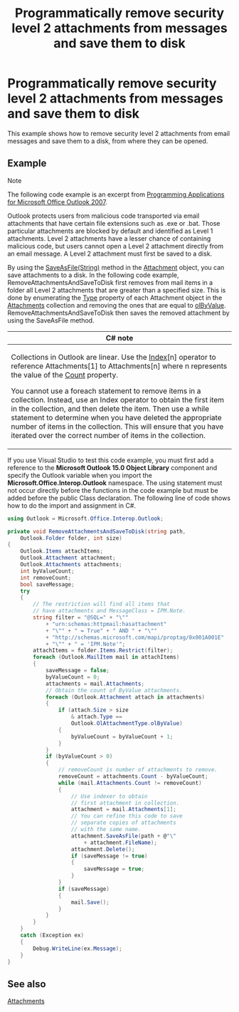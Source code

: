 ﻿---
title: Programmatically remove security level 2 attachments from messages and save them to disk
TOCTitle: Programmatically remove security level 2 attachments from messages and save them to disk
ms:assetid: fb63e505-a243-40a5-919d-e4fe914af3f9
ms:mtpsurl: https://msdn.microsoft.com/en-us/library/Ff184657(v=office.15)
ms:contentKeyID: 55119822
ms.date: 07/24/2014
mtps_version: v=office.15
---

# Programmatically remove security level 2 attachments from messages and save them to disk

This example shows how to remove security level 2 attachments from email messages and save them to a disk, from where they can be opened.

## Example

> [!NOTE] 
> The following code example is an excerpt from [Programming Applications for Microsoft Office Outlook 2007](https://www.amazon.com/gp/product/0735622493?ie=UTF8&tag=msmsdn-20&linkCode=as2&camp=1789&creative=9325&creativeASIN=0735622493).


Outlook protects users from malicious code transported via email attachments that have certain file extensions such as .exe or .bat. Those particular attachments are blocked by default and identified as Level 1 attachments. Level 2 attachments have a lesser chance of containing malicious code, but users cannot open a Level 2 attachment directly from an email message. A Level 2 attachment must first be saved to a disk.

By using the [SaveAsFile(String)](https://msdn.microsoft.com/en-us/library/bb624311\(v=office.15\)) method in the [Attachment](https://msdn.microsoft.com/en-us/library/bb609285\(v=office.15\)) object, you can save attachments to a disk. In the following code example, RemoveAttachmentsAndSaveToDisk first removes from mail items in a folder all Level 2 attachments that are greater than a specified size. This is done by enumerating the [Type](https://msdn.microsoft.com/en-us/library/bb609277\(v=office.15\)) property of each Attachment object in the [Attachments](https://msdn.microsoft.com/en-us/library/bb646211\(v=office.15\)) collection and removing the ones that are equal to [olByValue](https://msdn.microsoft.com/en-us/library/bb623448\(v=office.15\)). RemoveAttachmentsAndSaveToDisk then saves the removed attachment by using the SaveAsFile method.

<table>
<colgroup>
<col style="width: 100%" />
</colgroup>
<thead>
<tr class="header">
<th><strong>C# note</strong></th>
</tr>
</thead>
<tbody>
<tr class="odd">
<td><p>Collections in Outlook are linear. Use the <a href="https://msdn.microsoft.com/en-us/library/bb608897(v=office.15)">Index</a>[n] operator to reference Attachments[1] to Attachments[n] where n represents the value of the <a href="https://msdn.microsoft.com/en-us/library/bb610960(v=office.15)">Count</a> property.</p>
<p>You cannot use a foreach statement to remove items in a collection. Instead, use an Index operator to obtain the first item in the collection, and then delete the item. Then use a while statement to determine when you have deleted the appropriate number of items in the collection. This will ensure that you have iterated over the correct number of items in the collection.</p></td>
</tr>
</tbody>
</table>


If you use Visual Studio to test this code example, you must first add a reference to the **Microsoft Outlook 15.0 Object Library** component and specify the Outlook variable when you import the **Microsoft.Office.Interop.Outlook** namespace. The using statement must not occur directly before the functions in the code example but must be added before the public Class declaration. The following line of code shows how to do the import and assignment in C\#.

```csharp
using Outlook = Microsoft.Office.Interop.Outlook;
```

```csharp
private void RemoveAttachmentsAndSaveToDisk(string path,
    Outlook.Folder folder, int size)
{
    Outlook.Items attachItems;
    Outlook.Attachment attachment;
    Outlook.Attachments attachments;
    int byValueCount;
    int removeCount;
    bool saveMessage;
    try
    {
        // The restriction will find all items that
        // have attachments and MessageClass = IPM.Note.
        string filter = "@SQL=" + "\""
            + "urn:schemas:httpmail:hasattachment"
            + "\"" + " = True" + " AND " + "\""
            + "http://schemas.microsoft.com/mapi/proptag/0x001A001E"
            + "\"" + " = 'IPM.Note'";
        attachItems = folder.Items.Restrict(filter);
        foreach (Outlook.MailItem mail in attachItems)
        {
            saveMessage = false;
            byValueCount = 0;
            attachments = mail.Attachments;
            // Obtain the count of ByValue attachments.
            foreach (Outlook.Attachment attach in attachments)
            {
                if (attach.Size > size
                    & attach.Type ==
                    Outlook.OlAttachmentType.olByValue)
                {
                    byValueCount = byValueCount + 1;
                }
            }
            if (byValueCount > 0)
            {
                // removeCount is number of attachments to remove.
                removeCount = attachments.Count - byValueCount;
                while (mail.Attachments.Count != removeCount)
                {
                    // Use indexer to obtain 
                    // first attachment in collection.
                    attachment = mail.Attachments[1];
                    // You can refine this code to save 
                    // separate copies of attachments 
                    // with the same name.
                    attachment.SaveAsFile(path + @"\"
                        + attachment.FileName);
                    attachment.Delete();
                    if (saveMessage != true)
                    {
                        saveMessage = true;
                    }
                }
                if (saveMessage)
                {
                    mail.Save();
                }
            }
        }
    }
    catch (Exception ex)
    {
        Debug.WriteLine(ex.Message);
    }
}
```

## See also



[Attachments](attachments.md)

